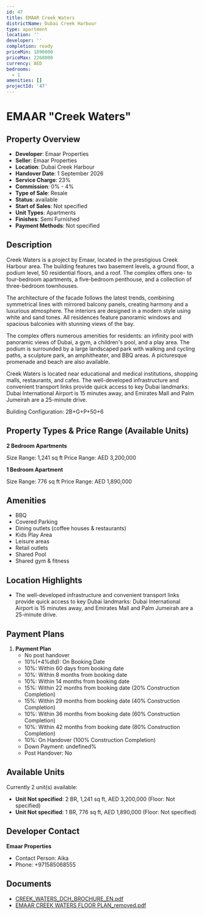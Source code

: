 ```yaml
---
id: 47
title: EMAAR Creek Waters
districtName: Dubai Creek Harbour
type: apartment
location: ''
developer: ''
completion: ready
priceMin: 1890000
priceMax: 2268000
currency: AED
bedrooms:
  - 1
amenities: []
projectId: '47'
---
```


# EMAAR "Creek Waters"

## Property Overview
- **Developer**: Emaar Properties
- **Seller**: Emaar Properties
- **Location**: Dubai Creek Harbour
- **Handover Date**: 1 September 2026
- **Service Charge**: 23%
- **Commission**: 0% - 4%
- **Type of Sale**: Resale
- **Status**: available
- **Start of Sales**: Not specified
- **Unit Types**: Apartments
- **Finishes**: Semi Furnished
- **Payment Methods**: Not specified

## Description
Creek Waters is a project by Emaar, located in the prestigious Creek Harbour area. The building features two basement levels, a ground floor, a podium level, 50 residential floors, and a roof. The complex offers one- to four-bedroom apartments, a five-bedroom penthouse, and a collection of three-bedroom townhouses.

The architecture of the facade follows the latest trends, combining symmetrical lines with mirrored balcony panels, creating harmony and a luxurious atmosphere. The interiors are designed in a modern style using white and sand tones. All residences feature panoramic windows and spacious balconies with stunning views of the bay.

The complex offers numerous amenities for residents: an infinity pool with panoramic views of Dubai, a gym, a children's pool, and a play area. The podium is surrounded by a large landscaped park with walking and cycling paths, a sculpture park, an amphitheater, and BBQ areas. A picturesque promenade and beach are also available.

Creek Waters is located near educational and medical institutions, shopping malls, restaurants, and cafes. The well-developed infrastructure and convenient transport links provide quick access to key Dubai landmarks: Dubai International Airport is 15 minutes away, and Emirates Mall and Palm Jumeirah are a 25-minute drive.

Building Configuration: 2B+G+P+50+6

## Property Types & Price Range (Available Units)
**2 Bedroom Apartments**

Size Range: 1,241 sq ft
Price Range: AED 3,200,000

**1 Bedroom Apartment**

Size Range: 776 sq ft
Price Range: AED 1,890,000

## Amenities
- BBQ
- Covered Parking
- Dining outlets  (coffee houses & restaurants)
- Kids Play Area
- Leisure areas
- Retail outlets
- Shared Pool
- Shared gym & fitness

## Location Highlights
- The well-developed infrastructure and convenient transport links provide quick access to key Dubai landmarks: Dubai International Airport is 15 minutes away, and Emirates Mall and Palm Jumeirah are a 25-minute drive.

## Payment Plans
1. **Payment Plan**
   - No post handover
   - 10%(+4%dld): On Booking Date
   - 10%: Within 60 days from booking date
   - 10%: Within 8 months from booking date
   - 10%: Within 14 months from booking date
   - 15%: Within 22 months from booking date (20% Construction Completion)
   - 15%: Within 29 months from booking date (40% Construction Completion)
   - 10%: Within 36 months from booking date (60% Construction Completion)
   - 10%: Within 42 months from booking date (80% Construction Completion)
   - 10%: On Handover (100% Construction Completion)
   - Down Payment: undefined%
   - Post Handover: No

## Available Units
Currently 2 unit(s) available:
- **Unit Not specified**: 2 BR, 1,241 sq ft, AED 3,200,000 (Floor: Not specified)
- **Unit Not specified**: 1 BR, 776 sq ft, AED 1,890,000 (Floor: Not specified)

## Developer Contact
**Emaar Properties**
- Contact Person: Aika
- Phone: +971585068555

## Documents
- [CREEK_WATERS_DCH_BROCHURE_EN.pdf](https://cdn.geniemap.net/2023/06/20/M0RGZIGXMxPgXfgvTbE0D4hKKDvUJdD31i6XFcWd.pdf)
- [EMAAR CREEK WATERS FLOOR PLAN_removed.pdf](https://cdn.geniemap.net/2025/03/31/sLLVcXdpgRkl0x6whnsYesHF7t03YN3vVA2S5WUV.pdf)
